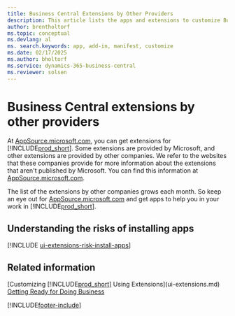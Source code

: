 ```yaml
---
title: Business Central Extensions by Other Providers
description: This article lists the apps and extensions to customize Business Central provided by other companies.
author: brentholtorf
ms.topic: conceptual
ms.devlang: al
ms. search.keywords: app, add-in, manifest, customize
ms.date: 02/17/2025
ms.author: bholtorf
ms.service: dynamics-365-business-central
ms.reviewer: solsen
---
```


# Business Central extensions by other providers

At [AppSource.microsoft.com](https://appsource.microsoft.com/), you can get extensions for [!INCLUDE[prod_short](includes/prod_short.md)]. Some extensions are provided by Microsoft, and other extensions are provided by other companies. We refer to the websites that these companies provide for more information about the extensions that aren't published by Microsoft. You can find this information at [AppSource.microsoft.com](https://go.microsoft.com/fwlink/?linkid=2081646).  

The list of the extensions by other companies grows each month. So keep an eye out for [AppSource.microsoft.com](https://go.microsoft.com/fwlink/?linkid=2081646) and get apps to help you in your work in [!INCLUDE[prod_short](includes/prod_short.md)].

## Understanding the risks of installing apps

[!INCLUDE [ui-extensions-risk-install-apps](includes/ui-extensions-risk-install-apps.md)]

## Related information

[Customizing [!INCLUDE[prod_short](includes/prod_short.md)] Using Extensions](ui-extensions.md)  
[Getting Ready for Doing Business](ui-get-ready-business.md)  


[!INCLUDE[footer-include](includes/footer-banner.md)]
